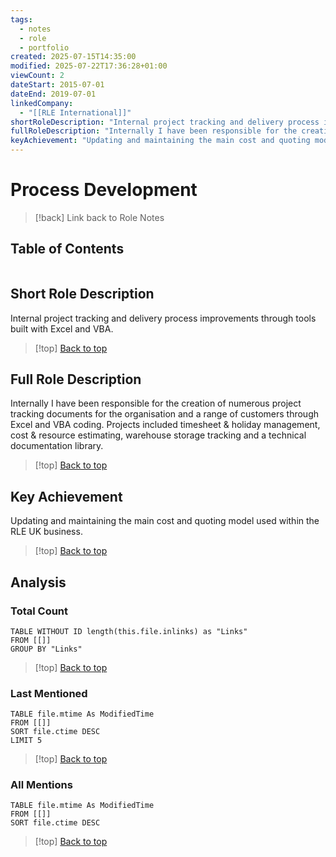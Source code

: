 ```yaml
---
tags:
  - notes
  - role
  - portfolio
created: 2025-07-15T14:35:00
modified: 2025-07-22T17:36:28+01:00
viewCount: 2
dateStart: 2015-07-01
dateEnd: 2019-07-01
linkedCompany:
  - "[[RLE International]]"
shortRoleDescription: "Internal project tracking and delivery process improvements through tools built with <span class=\"theme-link\">Excel</span> and <span class=\"theme-link\">VBA</span>."
fullRoleDescription: "Internally I have been responsible for the creation of numerous project\ntracking documents for the organisation and a range of customers through <span class=\"theme-link\">Excel</span> and <span class=\"theme-link\">VBA</span> coding. Projects included timesheet & holiday\nmanagement, cost & resource estimating, warehouse storage tracking and\na technical documentation library."
keyAchievement: "Updating and maintaining the main cost and quoting model used within the <span class=\"theme-link\">RLE UK</span> business."
---
```


# Process Development

> [!back] Link back to <span class="theme-link">Role Notes</span>

## Table of Contents
```table-of-contents
```

## Short Role Description

Internal project tracking and delivery process improvements through tools built with <span class="theme-link">Excel</span> and <span class="theme-link">VBA</span>.

>[!top] [Back to top](#Table%20of%20Contents)

## Full Role Description

Internally I have been responsible for the creation of numerous project
tracking documents for the organisation and a range of customers through <span class="theme-link">Excel</span> and <span class="theme-link">VBA</span> coding. Projects included timesheet & holiday
management, cost & resource estimating, warehouse storage tracking and
a technical documentation library.

>[!top] [Back to top](#Table%20of%20Contents)

## Key Achievement

Updating and maintaining the main cost and quoting model used within the <span class="theme-link">RLE UK</span> business.

>[!top] [Back to top](#Table%20of%20Contents)

## Analysis

### Total Count

```dataview
TABLE WITHOUT ID length(this.file.inlinks) as "Links"
FROM [[]]
GROUP BY "Links"
```

>[!top] [Back to top](#Table%20of%20Contents)

### Last Mentioned

```dataview
TABLE file.mtime As ModifiedTime
FROM [[]]
SORT file.ctime DESC
LIMIT 5
```

>[!top] [Back to top](#Table%20of%20Contents)

### All Mentions

```dataview
TABLE file.mtime As ModifiedTime
FROM [[]]
SORT file.ctime DESC
```

>[!top] [Back to top](#Table%20of%20Contents)